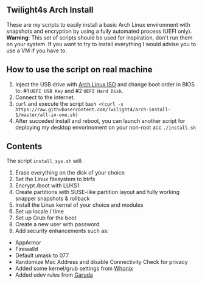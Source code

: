 ## Twilight4s Arch Install

These are my scripts to easily install a basic Arch Linux environment with snapshots and encryption by using a fully automated process (UEFI only).
**Warning**: This set of scripts should be used for inspiration, don't run them on your system. If you want to try to install everything I would advise you to use a VM if you have to.

## How to use the script on real machine
1. Inject the USB drive with [Arch Linux ISO](https://archlinux.org/download/) and change boot order in BIOS to: #1 `UEFI USB Key` and #2 `UEFI Hard Disk`.
2. Connect to the internet.
3. `curl` and execute the script `bash <(curl -s https://raw.githubusercontent.com/Twilight4/arch-install-1/master/all-in-one.sh)`
4. After succeded install and reboot, you can launch another script for deploying my desktop envorinoment on your non-root acc `./install.sh`

## Contents
The script `install_sys.sh` will:
1. Erase everything on the disk of your choice
2. Set the Linux filesystem to btrfs
3. Encrypt /boot with LUKS1
4. Create partitions with SUSE-like partition layout and fully working snapper snapshots & rollback
5. Install the Linux kernel of your choice and modules
6. Set up locale / time
7. Set up Grub for the boot
8. Create a new user with password
9. Add security enhancements such as:
- AppArmor
- Firewalld
- Default umask to 077
- Randomize Mac Address and disable Connectivity Check for privacy
- Added some kernel/grub settings from [Whonix](https://github.com/Whonix/security-misc/tree/master/etc/default)
- Added udev rules from [Garuda](https://gitlab.com/garuda-linux/themes-and-settings/settings/garuda-common-settings/-/tree/master/etc/udev/rules.d)
